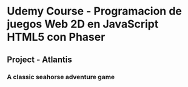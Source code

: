 # Udemy Course - Programacion de juegos Web 2D en JavaScript HTML5 con Phaser
## Project - Atlantis
### A classic seahorse adventure game 
